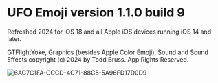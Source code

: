 # UFO Emoji version 1.1.0 build 9
Refreshed 2024 for iOS 18 and all Apple iOS devices running iOS 14 and later.

GTFlightYoke, Graphics (besides Apple Color Emoji), Sound and Sound Effects copyright (c) 2024 by Todd Bruss. App Rights Reserved.

![6AC7C1FA-CCCD-4C71-88C5-5A96FD17D0D9](https://github.com/user-attachments/assets/4f17927d-ebfd-40d5-9a00-cf4ce34167d7)

